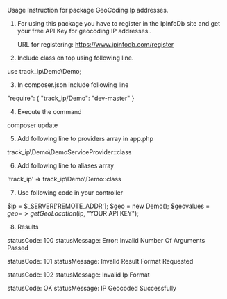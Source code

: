 Usage Instruction for package GeoCoding Ip addresses.

1. For using this package you have to register in the IpInfoDb site and get your free API Key for geocoding IP addresses..

   URL for registering: https://www.ipinfodb.com/register

2. Include class on top using following line.

use track_ip\Demo\Demo;

3. In composer.json include following line

"require": {
     "track_ip/Demo": "dev-master"
}

4. Execute the command

composer update

5. Add following line to providers array in app.php

track_ip\Demo\DemoServiceProvider::class

6. Add following line to aliases array

'track_ip' => track_ip\Demo\Demo::class

7. Use following code in your controller

$ip = $_SERVER['REMOTE_ADDR'];
$geo = new Demo();
$geovalues = $geo->getGeoLocation($ip, "YOUR API KEY");

8. Results

statusCode: 100
statusMessage: Error: Invalid Number Of Arguments Passed

statusCode: 101
statusMessage: Invalid Result Format Requested

statusCode: 102
statusMessage: Invalid Ip Format

statusCode: OK
statusMessage: IP Geocoded Successfully
